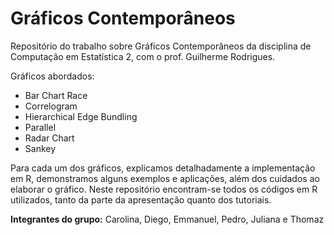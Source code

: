 # Gráficos Contemporâneos
Repositório do trabalho sobre Gráficos Contemporâneos da disciplina de Computação em Estatística 2, com o prof. Guilherme Rodrigues.

Gráficos abordados:
- Bar Chart Race
- Correlogram
- Hierarchical Edge Bundling
- Parallel
- Radar Chart
- Sankey

Para cada um dos gráficos, explicamos detalhadamente a implementação em R, demonstramos alguns exemplos e aplicações, além dos cuidados ao elaborar o gráfico.
Neste repositório encontram-se todos os códigos em R utilizados, tanto da parte da apresentação quanto dos tutoriais.

**Integrantes do grupo:** Carolina, Diego, Emmanuel, Pedro, Juliana e Thomaz
